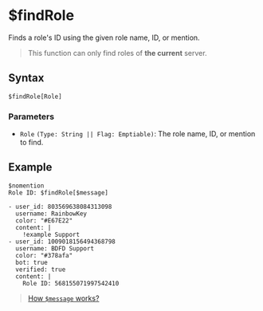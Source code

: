 # $findRole
Finds a role's ID using the given role name, ID, or mention.

> This function can only find roles of **the current** server.

## Syntax
```
$findRole[Role]
```

### Parameters
- `Role` `(Type: String || Flag: Emptiable)`: The role name, ID, or mention to find.

## Example
```
$nomention
Role ID: $findRole[$message]
```

```discord yaml
- user_id: 803569638084313098
  username: RainbowKey
  color: "#E67E22"
  content: |
    !example Support
- user_id: 1009018156494368798
  username: BDFD Support
  color: "#378afa"
  bot: true
  verified: true
  content: |
    Role ID: 568155071997542410
```

> [How `$message` works?](./message.md)
